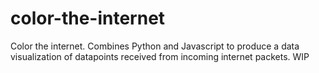 # color-the-internet
Color the internet. Combines Python and Javascript to produce a data visualization of datapoints received from incoming internet packets. WIP
